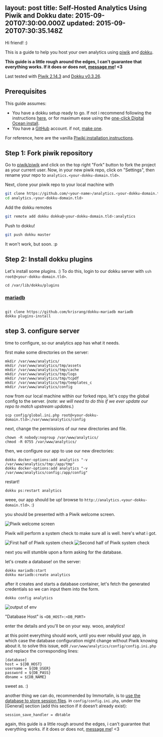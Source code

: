 layout: post
title: Self-Hosted Analytics Using Piwik and Dokku
date: 2015-09-20T07:30:00.000Z
updated: 2015-09-20T07:30:35.148Z
---
Hi friend! :)

This is a guide to help you host your own analytics using [piwik](http://piwik.org/) and [dokku](https://github.com/progrium/dokku).


**This guide is a little rough around the edges, I can't guarantee that everything works. If it does or does not, [message me](http://dinosaur.is)! <3**

Last tested with [Piwik 2.14.3](https://github.com/piwik/piwik/releases/tag/2.14.3) and [Dokku v0.3.26](https://github.com/progrium/dokku/releases/tag/v0.3.26).

## Prerequisites

This guide assumes:

- You have a dokku setup ready to go. If not i recommend following the instructions [here](https://github.com/progrium/dokku#installing), or for maximum ease using the [one-click Digital Ocean install](https://www.digitalocean.com/community/tutorials/how-to-use-the-digitalocean-dokku-application).
- You have a [GitHub](https://github.com) account. if not, [make one](https://github.com/join).

For reference, here are the vanilla [Piwiki installation instructions](http://piwik.org/docs/installation/).


## Step 1: Fork piwik repository

Go to [piwik/piwik](https://github.com/piwik/piwik) and click on the top right "Fork" button to fork the project as your current user. Now, in your new piwik repo, click on "Settings", then rename your repo to `analytics.<your-dokku-domain.tld>`.

Next, clone your piwik repo to your local machine with

```bash
git clone https://github.com/<your-name>/analytics.<your-dokku-domain.tld>
cd analytics.<your-dokku-domain.tld>
```

Add the dokku remotes

```bash
git remote add dokku dokku@<your-dokku-domain.tld>:analytics
```

Push to dokku!

```bash
git push dokku master
```

It won't work, but soon. :p


## Step 2: Install dokku plugins


Let's install some plugins. :) To do this, login to our dokku server with `ssh root@<your-dokku-domain.tld>`.

```
cd /var/lib/dokku/plugins
```

### [mariadb](https://github.com/krisrang/dokku-mariadb)

```

git clone https://github.com/krisrang/dokku-mariadb mariadb
dokku plugins-install
```

## step 3. configure server


time to configure, so our analytics app has what it needs.


first make some directories on the server:

```
mkdir /var/www/analytics/
mkdir /var/www/analytics/tmp/assets
mkdir /var/www/analytics/tmp/cache
mkdir /var/www/analytics/tmp/logs
mkdir /var/www/analytics/tmp/tcpdf
mkdir /var/www/analytics/tmp/templates_c
mkdir /var/www/analytics/config
```

now from our local machine within our forked repo, let's copy the global config to the server. (*note: we will need to do this if we ever update our repo to match upstream updates.*)

```
scp config/global.ini.php root@<your-dokku-domain.tld>:/var/www/analytics/config
```

next, change the permissions of our new directories and file.

```
chown -R nobody:nogroup /var/www/analytics/
chmod -R 0755 /var/www/analytics/
```

then, we configure our app to use our new directories:

```
dokku docker-options:add analytics "-v /var/www/analytics/tmp:/app/tmp"
dokku docker-options:add analytics "-v /var/www/analytics/config:/app/config"
```

restart!

```
dokku ps:restart analytics
```

weee, our app should be up! browse to `http://analytics.<your-dokku-domain.tld>`. :)

you should be presented with a Piwik welcome screen.

![Piwik welcome screen](./self-hosted-analytics-using-piwik-and-dokku/setup0.png)

Piwik will perform a system check to make sure all is well. here's what i got.

![First half of Piwik system check](./self-hosted-analytics-using-piwik-and-dokku/setup1.png)
![Second half of Piwik system check](./self-hosted-analytics-using-piwik-and-dokku/setup2.png)

next you will stumble upon a form asking for the database.

let's create a database! on the server:

```
dokku mariadb:start
dokku mariadb:create analytics
```

after it creates and starts a database container, let's fetch the generated credentials so we can input them into the form.

```
dokku config analytics
```

![output of env](./self-hosted-analytics-using-piwik-and-dokku/setup3.png)

"Database Host" is `<DB_HOST>:<DB_PORT>`

enter the details and you'll be on your way. wooo, analytics!

at this point everything should work, until you ever rebuild your app, in which case the database configuration might change without Piwik knowing about it. to solve this issue, edit `/var/www/analytics/config/config.ini.php` and replace the corresponding lines:

```
[database]
host = ${DB_HOST}
username = ${DB_USER}
password = ${DB_PASS}
dbname = ${DB_NAME}
```

sweet as. :)

another thing we can do, recommended by Immortalin, is to [use the database to store session files](http://piwik.org/faq/how-to-install/faq_133/). in `config/config.ini.php`, under the [General] section (add this section if it doesn’t already exist):

```
session_save_handler = dbtable
```


again, this guide is a little rough around the edges, i can't guarantee that everything works. if it does or does not, [message me](http://dinosaur.is)! <3
